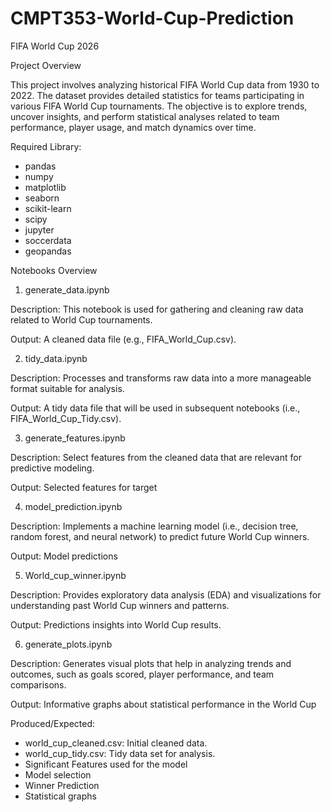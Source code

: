 # CMPT353-World-Cup-Prediction

FIFA World Cup 2026

Project Overview

This project involves analyzing historical FIFA World Cup data from 1930 to 2022. The dataset provides detailed statistics for teams participating in various FIFA World Cup tournaments. The objective is to explore trends, uncover insights, and perform statistical analyses related to team performance, player usage, and match dynamics over time.

Required Library:
- pandas
- numpy
- matplotlib
- seaborn
- scikit-learn
- scipy
- jupyter
- soccerdata
- geopandas



Notebooks Overview
1. generate_data.ipynb

Description: This notebook is used for gathering and cleaning raw data related to World Cup tournaments.

Output: A cleaned data file (e.g., FIFA_World_Cup.csv).

2. tidy_data.ipynb

Description: Processes and transforms raw data into a more manageable format suitable for analysis.

Output: A tidy data file that will be used in subsequent notebooks (i.e., FIFA_World_Cup_Tidy.csv).

3. generate_features.ipynb

Description: Select features from the cleaned data that are relevant for predictive modeling.

Output: Selected features for target

4. model_prediction.ipynb

Description: Implements a machine learning model (i.e., decision tree, random forest, and neural network) to predict future World Cup winners.

Output: Model predictions

5. World_cup_winner.ipynb

Description: Provides exploratory data analysis (EDA) and visualizations for understanding past World Cup winners and patterns.

Output: Predictions insights into World Cup results.

6. generate_plots.ipynb

Description: Generates visual plots that help in analyzing trends and outcomes, such as goals scored, player performance, and team comparisons.

Output: Informative graphs about statistical performance in the World Cup



Produced/Expected:
- world_cup_cleaned.csv: Initial cleaned data.
- world_cup_tidy.csv: Tidy data set for analysis.
- Significant Features used for the model
- Model selection
- Winner Prediction
- Statistical graphs
